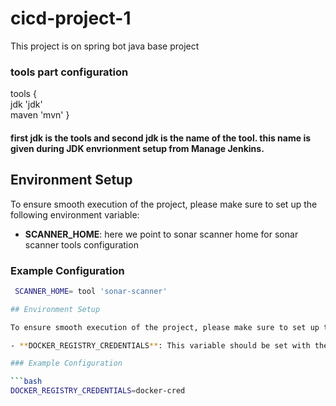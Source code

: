 # cicd-project-1
 This project is on spring bot java base project 
### tools part configuration 
 tools {</br>
        jdk 'jdk' </br>
        maven 'mvn'
        } </br>
       
#### first jdk is the tools and second jdk is the name of the tool. this name is given during JDK envrionment setup from Manage Jenkins.

## Environment Setup

To ensure smooth execution of the project, please make sure to set up the following environment variable:

- **SCANNER_HOME**: here we point to sonar scanner home for sonar scanner tools configuration

### Example Configuration

```bash
 SCANNER_HOME= tool 'sonar-scanner'

## Environment Setup

To ensure smooth execution of the project, please make sure to set up the following environment variable:

- **DOCKER_REGISTRY_CREDENTIALS**: This variable should be set with the credentials ID for accessing the Docker registry. in my case "docker-cred" if you want to use this pipline keep the name same or update you jenkins file as per you environment.

### Example Configuration

```bash
DOCKER_REGISTRY_CREDENTIALS=docker-cred



 
